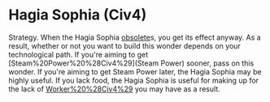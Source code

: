 # Hagia Sophia (Civ4)

Strategy.
When the Hagia Sophia [obsolete](obsolete)s, you get its effect anyway. As a result, whether or not you want to build this wonder depends on your technological path. If you're aiming to get [Steam%20Power%20%28Civ4%29](Steam Power) sooner, pass on this wonder. If you're aiming to get Steam Power later, the Hagia Sophia may be highly useful.
If you lack food, the Hagia Sophia is useful for making up for the lack of [Worker%20%28Civ4%29](Workers) you may have as a result.